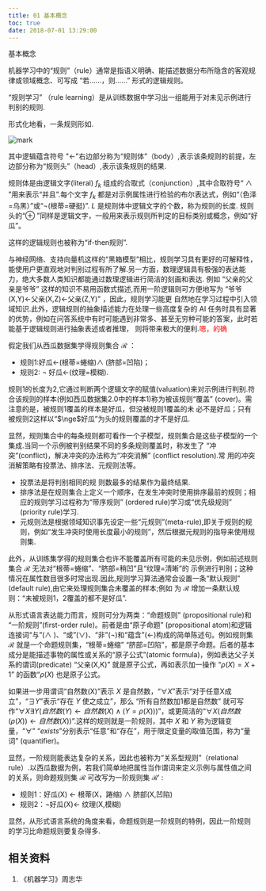 ```yaml
---
title: 01 基本概念
toc: true
date: 2018-07-01 13:29:00
---
```




基本概念




机器学习中的“规则”（rule）通常是指语义明确、能描述数据分布所隐含的客观规律或领域概念、可写成 “若……，则……” 形式的逻辑规则。

 “规则学习” （rule learning）是从训练数据中学习出一组能用于对未见示例进行判别的规则.

形式化地看，一条规则形如.

![mark](http://pacdb2bfr.bkt.clouddn.com/blog/image/180701/j7jheFiC3h.png?imageslim)


其中逻辑蕴含符号 "$\leftarrow$"右边部分称为“规则体”（body）,表示该条规则的前提，左边部分称为“规则头”（head）,表示该条规则的结果.

规则体是由逻辑文字(literal) $f_k$ 组成的合取式（conjunction）,其中合取符号“ $\wedge$ ”用来表示“并且”.每个文字 $f_k$ 都是对示例属性进行检验的布尔表达式，例如“（色泽=乌黑）”或“$\neg$(根蒂=硬挺)”. $L$ 是规则体中逻辑文字的个数，称为规则的长度. 规则头的“$\oplus$ ”同样是逻辑文字，一般用来表示规则所判定的目标类别或概念，例如“好瓜”。

这样的逻辑规则也被称为“if-then规则”.

与神经网络、支持向量机这样的“黑箱模型”相比，规则学习具有更好的可解释性，能使用户更直观地对判别过程有所了解.另一方面，数理逻辑具有极强的表达能力，绝大多数人类知识都能通过数理逻辑进行简洁的刻画和表达. 例如 “父亲的父亲是爷爷” 这样的知识不易用函数式描述,而用一阶逻辑则可方便地写为 “爷爷(X,Y)$\leftarrow$父亲(X,Z)$\leftarrow$父亲(Z,Y)" ，因此，规则学习能更 自然地在学习过程中引入领域知识.此外，逻辑规则的抽象描述能力在处理一些高度复杂的 AI 任务时具有显著的优势，例如在问答系统中有时可能遇到非常多、甚至无穷种可能的答案，此时若能基于逻辑规则进行抽象表述或者推理， 则将带来极大的便利.<span style="color:red;">嗯，的确</span>

假定我们从西瓜数据集学得规则集合 $\mathcal{R}$ ：

- 规则1:好瓜$\leftarrow$(根蒂=蜷缩)$\wedge$ (脐部=凹陷)；
- 规则2: $\neg$ 好瓜$\leftarrow$(纹理=模糊).

规则1的长度为2,它通过判断两个逻辑文字的赋值(valuation)来对示例进行判别.符合该规则的样本(例如西瓜数据集2.0中的样本1)称为被该规则“覆盖” (cover)。需注意的是，被规则1覆盖的样本是好瓜，但没被规则1覆盖的未 必不是好瓜；只有被规则2这样以“$\nge$好瓜”为头的规则覆盖的才不是好瓜.



显然，规则集合中的每条规则都可看作一个子模型，规则集合是这些子模型的一个集成.当同一个示例被判别结果不同的多条规则覆盖时，称发生了 “冲突”(conflict)，解决冲突的办法称为“冲突消解” (conflict resolution).常 用的冲突消解策略有投票法、排序法、元规则法等。
- 投票法是将判别相同的规 则数最多的结果作为最终结果.
- 排序法是在规则集合上定义一个顺序，在发生冲突时使用排序最前的规则；相应的规则学习过程称为“带序规则” (ordered rule)学习或“优先级规则” (priority rule)学习.
- 元规则法是根据领域知识事先设定一些“元规则”(meta-rule),即关于规则的规则，例如“发生冲突时使用长度最小的规则”，然后根据元规则的指导来使用规则集.


此外，从训练集学得的规则集合也许不能覆盖所有可能的未见示例，例如前述规则集合 $\mathcal{R}$ 无法对“根蒂=蜷缩”、“脐部=稍凹”且“纹理=清晰”的 示例进行判别；这种情况在属性数目很多时常出现.因此,规则学习算法通常会设置一条“默认规则” (default rule),由它来处理规则集合未覆盖的样本;例如 为 $\mathcal{R}$ 增加一条默认规则：“未被规则1，2覆盖的都不是好瓜”.

从形式语言表达能力而言，规则可分为两类：“命题规则” (propositional rule)和 “一阶规则”(first-order rule)。前者是由“原子命题” (propositional atom)和逻辑连接词“与”($\wedge$ )、“或”($\vee$)、“非”($\neg$)和“蕴含”($\leftarrow$)构成的简单陈述句。例如规则集 $\mathcal{R}$ 就是一个命题规则集，“根蒂=蜷缩” “脐部=凹陷”，都是原子命题。后者的基本成分是能描述事物的属性或关系的“原子公式”(atomic formula)，例如表达父子关系的谓词(predicate) “父亲(X,K)” 就是原子公式，再如表示加一操作 “$\rho(X)=X+1$” 的函数“$\rho(X)$ 也是原子公式。

如果进一步用谓词“自然数(X)”表示 $X$ 是自然数，“$\forall X$”表示“对于任意X成立”，“$\exists Y$”表示“存在 $Y$ 使之成立”，那么 “所有自然数加1都是自然数” 就可写作“$\forall X\exists Y(自然数(Y)\leftarrow 自然数(X)\wedge(Y=\rho(X)))$”，或更简洁的“$\forall X(自然数(\rho(X))\leftarrow 自然数(X))$”.这样的规则就是一阶规则，其中 $X$ 和 $Y$ 称为逻辑变量，“$\forall$” “$exists$”分别表示“任意”和“存在”，用于限定变量的取值范围，称为“量词” (quantifier)。

显然，一阶规则能表达复杂的关系，因此也被称为“关系型规则”（relational rule）.以西瓜数据为例，若我们简单地把属性当作谓词来定义示例与属性值之间的关系，则命题规则集 $\mathcal{R}$ 可改写为一阶规则集 $\mathcal{R}'$ :

- 规则1：好瓜(X) $\leftarrow$ 根蒂(X，踡缩) $\wedge$ 脐部(X,凹陷)
- 规则2：$\neg$好瓜(X)$\leftarrow$ 纹理(X,模糊)

显然，从形式语言系统的角度来看，命题规则是一阶规则的特例，因此一阶规则 的学习比命题规则要复杂得多.






## 相关资料
1. 《机器学习》周志华
